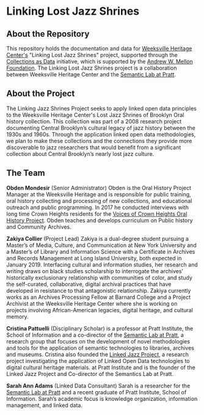 # Linking Lost Jazz Shrines

## About the Repository<br>
This repository holds the documentation and data for [Weeksville Heritage Center's](https://www.weeksvillesociety.org/) "Linking Lost Jazz Shrines" project, supported through the [Collections as Data](https://collectionsasdata.github.io/part2whole/) initiative, which is supported by the [Andrew W. Mellon Foundation](https://collectionsasdata.github.io/part2whole/mellon/). The Linking Lost Jazz Shrines project is a collaboration between Weeksville Heritage Center and the [Semantic Lab at Pratt](https://semlab.io/).

## About the Project<br>
The Linking Jazz Shrines Project seeks to apply linked open data principles to the Weeksville Heritage Center's Lost Jazz Shrines of Brooklyn Oral history collection. This collection was part of a 2008 research project documenting Central Brooklyn’s cultural legacy of jazz history between the 1930s and 1960s. Through the application linked open data methodologies, we plan to make these collections and the connections they provide more discoverable to jazz researchers that would benefit from a significant collection about Central Brooklyn’s nearly lost jazz culture.

## The Team<br>
**Obden Mondesir** (Senior Administrator) Obden is the Oral History Project Manager at the Weeksville Heritage and is responsible for public training, oral history collecting and processing of new collections, and educational outreach and public programming. In 2017 he conducted interviews with long time Crown Heights residents for the [Voices of Crown Heights Oral History Project](https://oralhistory.brooklynhistory.org/collections/voices-of-crown-heights-oral-histories/). Obden teaches and develops curriculum on Public history and Community Archives.<br>

**Zakiya Collier** (Project Lead) Zakiya is a dual-degree student pursuing a Master’s of Media, Culture, and Communication at New York University and a Master’s of Library and Information Science with a Certificate in Archives and Records Management at Long Island University, both expected in January 2019. Interfacing cultural and information studies, her research and writing draws on black studies scholarship to interrogate the archives’ historically exclusionary relationship with communities of color, and study the self-curated, collaborative, digital archival practices that have developed in resistance to that antagonistic relationship. Zakiya currently works as an Archives Processing Fellow at Barnard College and a Project Archivist at the Weeksville Heritage Center where she is working on projects involving African-American legacies, digital heritage, and cultural memory.<br>

**Cristina Pattuelli** (Disciplinary Scholar) is a professor at Pratt Institute, the School of Information and a co-director of the [Semantic Lab at Pratt](http://semlab.io/), a research group that focuses on the development of novel methodologies and tools for the application of semantic technologies to libraries, archives and museums. Cristina also founded the [Linked Jazz Project](https://linkedjazz.org/), a research project investigating the application of Linked Open Data technologies to digital cultural heritage materials.  at Pratt Institute and is the founder of the Linked Jazz Project and Co-director of the Semantics Lab at Pratt.

**Sarah Ann Adams** (Linked Data Consultant) Sarah is a researcher for the [Semantic Lab at Pratt](http://semlab.io/) and a recent graduate of Pratt Institute, School of Information. Sarah’s academic focus is knowledge organization, information management, and linked data.
